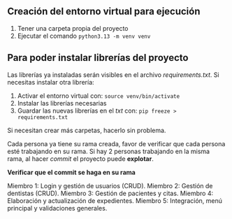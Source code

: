 ## Creación del entorno virtual para ejecución

1. Tener una carpeta propia del proyecto
2. Ejecutar el comando
```python3.13 -m venv venv```

## Para poder instalar librerías del proyecto
Las librerías ya instaladas serán visibles en el archivo *requirements.txt*. Si necesitas instalar otra librería:

1. Activar el entorno virtual con:
   ```source venv/bin/activate```
3. Instalar las librerías necesarias
4. Guardar las nuevas librerías en el *txt* con:
   ```pip freeze > requirements.txt```

Si necesitan crear más carpetas, hacerlo sin problema.

Cada persona ya tiene su rama creada, favor de verificar que cada persona esté trabajando en su rama. Si hay 2 personas trabajando en la misma rama, al hacer *commit* el proyecto puede **explotar**. 

**Verificar que el commit se haga en su rama**

Miembro 1: Login y gestión de usuarios (CRUD).
Miembro 2: Gestión de dentistas (CRUD).
Miembro 3: Gestión de pacientes y citas.
Miembro 4: Elaboración y actualización de expedientes.
Miembro 5: Integración, menú principal y validaciones generales.
